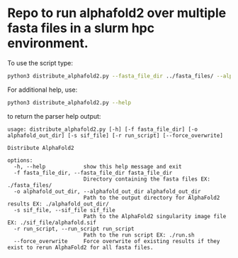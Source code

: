 # Repo to run alphafold2 over multiple fasta files in a slurm hpc environment.

To use the script type:

```bash
python3 distribute_alphafold2.py --fasta_file_dir ../fasta_files/ --alphafold_out_dir ../save_alpha_fold_files_here --sif_file ../sif_file/alphafold.sif  --run_script run.sh
```

For additional help, use:

```bash
python3 distribute_alphafold2.py --help
```

to return the parser help output:

```plaintext
usage: distribute_alphafold2.py [-h] [-f fasta_file_dir] [-o alphafold_out_dir] [-s sif_file] [-r run_script] [--force_overwrite]

Distribute AlphaFold2

options:
  -h, --help            show this help message and exit
  -f fasta_file_dir, --fasta_file_dir fasta_file_dir
                        Directory containing the fasta files EX: ./fasta_files/
  -o alphafold_out_dir, --alphafold_out_dir alphafold_out_dir
                        Path to the output directory for AlphaFold2 results EX: ./alphafold_out_dir/
  -s sif_file, --sif_file sif_file
                        Path to the AlphaFold2 singularity image file EX: ./sif_file/alphafold.sif
  -r run_script, --run_script run_script
                        Path to the run script EX: ./run.sh
  --force_overwrite     Force overwrite of existing results if they exist to rerun AlphaFold2 for all fasta files.
```